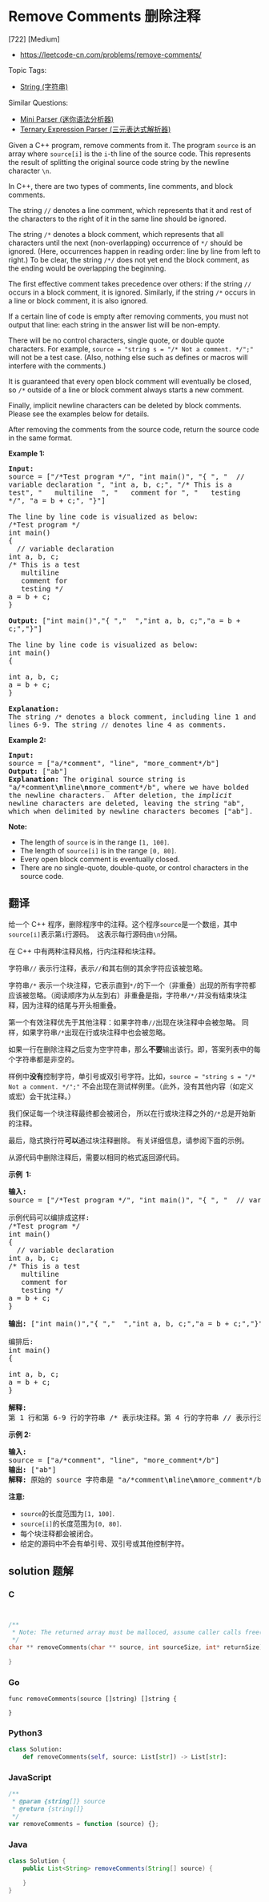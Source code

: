 # Remove Comments 删除注释

[722] [Medium]

- https://leetcode-cn.com/problems/remove-comments/

Topic Tags:

- [String (字符串)](https://leetcode-cn.com/tag/string/)

Similar Questions:

- [Mini Parser (迷你语法分析器)](https://leetcode-cn.com/problems/mini-parser/)
- [Ternary Expression Parser (三元表达式解析器)](https://leetcode-cn.com/problems/ternary-expression-parser/)

Given a C++ program, remove comments from it. The program `source` is an array where `source[i]` is the `i`\-th line of the source code. This represents the result of splitting the original source code string by the newline character `\n`.

In C++, there are two types of comments, line comments, and block comments.

The string `//` denotes a line comment, which represents that it and rest of the characters to the right of it in the same line should be ignored.

The string `/*` denotes a block comment, which represents that all characters until the next (non-overlapping) occurrence of `*/` should be ignored. (Here, occurrences happen in reading order: line by line from left to right.) To be clear, the string `/*/` does not yet end the block comment, as the ending would be overlapping the beginning.

The first effective comment takes precedence over others: if the string `//` occurs in a block comment, it is ignored. Similarly, if the string `/*` occurs in a line or block comment, it is also ignored.

If a certain line of code is empty after removing comments, you must not output that line: each string in the answer list will be non-empty.

There will be no control characters, single quote, or double quote characters. For example, `source = "string s = "/* Not a comment. */";"` will not be a test case. (Also, nothing else such as defines or macros will interfere with the comments.)

It is guaranteed that every open block comment will eventually be closed, so `/*` outside of a line or block comment always starts a new comment.

Finally, implicit newline characters can be deleted by block comments. Please see the examples below for details.

After removing the comments from the source code, return the source code in the same format.

**Example 1:**

<pre style="white-space: pre-wrap"><b>Input:</b> 
source = ["/*Test program */", "int main()", "{ ", "  // variable declaration ", "int a, b, c;", "/* This is a test", "   multiline  ", "   comment for ", "   testing */", "a = b + c;", "}"]

The line by line code is visualized as below:
/*Test program */
int main()
{ 
  // variable declaration 
int a, b, c;
/* This is a test
   multiline  
   comment for 
   testing */
a = b + c;
}

<b>Output:</b> ["int main()","{ ","  ","int a, b, c;","a = b + c;","}"]

The line by line code is visualized as below:
int main()
{ 
  
int a, b, c;
a = b + c;
}

<b>Explanation:</b> 
The string <code>/*</code> denotes a block comment, including line 1 and lines 6-9. The string <code>//</code> denotes line 4 as comments.
</pre>

**Example 2:**

<pre style="white-space: pre-wrap"><b>Input:</b> 
source = ["a/*comment", "line", "more_comment*/b"]
<b>Output:</b> ["ab"]
<b>Explanation:</b> The original source string is "a/*comment<b>\n</b>line<b>\n</b>more_comment*/b", where we have bolded the newline characters.  After deletion, the <i>implicit</i> newline characters are deleted, leaving the string "ab", which when delimited by newline characters becomes ["ab"].
</pre>

**Note:**

- The length of `source` is in the range `[1, 100]`.
- The length of `source[i]` is in the range `[0, 80]`.
- Every open block comment is eventually closed.
- There are no single-quote, double-quote, or control characters in the source code.

## 翻译

给一个 C++ 程序，删除程序中的注释。这个程序`source`是一个数组，其中`source[i]`表示第`i`行源码。  这表示每行源码由`\n`分隔。

在 C++ 中有两种注释风格，行内注释和块注释。

字符串`//` 表示行注释，表示`//`和其右侧的其余字符应该被忽略。

字符串`/*` 表示一个块注释，它表示直到`*/`的下一个（非重叠）出现的所有字符都应该被忽略。（阅读顺序为从左到右）非重叠是指，字符串`/*/`并没有结束块注释，因为注释的结尾与开头相重叠。

第一个有效注释优先于其他注释：如果字符串`//`出现在块注释中会被忽略。 同样，如果字符串`/*`出现在行或块注释中也会被忽略。

如果一行在删除注释之后变为空字符串，那么**不要**输出该行。即，答案列表中的每个字符串都是非空的。

样例中**没有**控制字符，单引号或双引号字符。比如，`source = "string s = "/* Not a comment. */";"` 不会出现在测试样例里。（此外，没有其他内容（如定义或宏）会干扰注释。）

我们保证每一个块注释最终都会被闭合， 所以在行或块注释之外的`/*`总是开始新的注释。

最后，隐式换行符**可以**通过块注释删除。 有关详细信息，请参阅下面的示例。

从源代码中删除注释后，需要以相同的格式返回源代码。

**示例  1:**

<pre><strong>输入:</strong> 
source = ["/*Test program */", "int main()", "{ ", "  // variable declaration ", "int a, b, c;", "/* This is a test", "   multiline  ", "   comment for ", "   testing */", "a = b + c;", "}"]

示例代码可以编排成这样:
/*Test program */
int main()
{ 
  // variable declaration 
int a, b, c;
/* This is a test
   multiline  
   comment for 
   testing */
a = b + c;
}

<strong>输出:</strong> ["int main()","{ ","  ","int a, b, c;","a = b + c;","}"]

编排后:
int main()
{ 
  
int a, b, c;
a = b + c;
}

<strong>解释:</strong> 
第 1 行和第 6-9 行的字符串 /* 表示块注释。第 4 行的字符串 // 表示行注释。
</pre>

**示例 2:**

<pre><strong>输入:</strong> 
source = ["a/*comment", "line", "more_comment*/b"]
<strong>输出:</strong> ["ab"]
<strong>解释:</strong> 原始的 source 字符串是 "a/*comment<strong>\n</strong>line<strong>\n</strong>more_comment*/b", 其中我们用粗体显示了换行符。删除注释后，隐含的换行符被删除，留下字符串 "ab" 用换行符分隔成数组时就是 ["ab"].
</pre>

**注意:**

- `source`的长度范围为`[1, 100]`.
- `source[i]`的长度范围为`[0, 80]`.
- 每个块注释都会被闭合。
- 给定的源码中不会有单引号、双引号或其他控制字符。

## solution 题解

### C

```c


/**
 * Note: The returned array must be malloced, assume caller calls free().
 */
char ** removeComments(char ** source, int sourceSize, int* returnSize){

}


```

### Go

```golang
func removeComments(source []string) []string {

}
```

### Python3

```python
class Solution:
    def removeComments(self, source: List[str]) -> List[str]:

```

### JavaScript

```javascript
/**
 * @param {string[]} source
 * @return {string[]}
 */
var removeComments = function (source) {};
```

### Java

```java
class Solution {
    public List<String> removeComments(String[] source) {

    }
}
```
